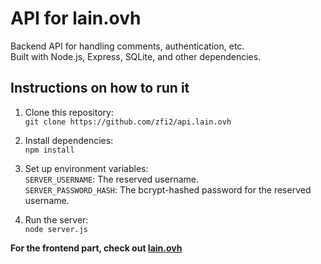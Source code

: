 # API for lain.ovh  
Backend API for handling comments, authentication, etc.\
Built with Node.js, Express, SQLite, and other dependencies.  

## Instructions on how to run it  
1. Clone this repository:  
   `git clone https://github.com/zfi2/api.lain.ovh`  
2. Install dependencies:  
   `npm install`  
3. Set up environment variables:  
   `SERVER_USERNAME`: The reserved username.  
   `SERVER_PASSWORD_HASH`: The bcrypt-hashed password for the reserved username.  

4. Run the server:\
    `node server.js`

**For the frontend part, check out [lain.ovh](https://github.com/zfi2/lain.ovh)**  

